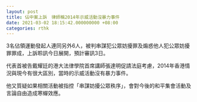 ```yaml
---
layout: post
title: 佔中案上訴　律師稱2014年示威活動沒暴力事件
date: 2021-03-02 18:15:42.000000000 +08:00
categories: rthk
---
```


3名佔領運動發起人連同另外6人，被判串謀犯公眾妨擾罪及煽惑他人犯公眾妨擾罪罪成，上訴聆訊今日展開，預計審訊3日。

代表首被告戴耀廷的港大法律學院首席講師張達明促請法庭考慮，2014年香港情況與現今有很大區別，當時的示威活動沒有暴力事件。

他又質疑如果相關活動被指控「串謀妨擾公眾秩序」，會對今後的和平集會活動及言論自由造成寒蟬效應。
